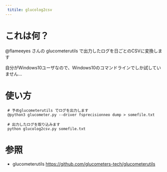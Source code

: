 ```yaml
---
 titile: glucolog2csv
---
```


# これは何？

@flameeyes さんの glucometerutils で出力したログを日ごとのCSVに変換します

自分がWindows10ユーザなので、Windows10のコマンドラインでしか試していません...

# 使い方

```
 # 予めglucometerutils でログを出力します
 @python3 glucometer.py --driver fsprecisionneo dump > somefile.txt

 # 出力したログを取り込みます
 python glucolog2csv.py somefile.txt
 ```

# 参照
- glucometerutils
  https://github.com/glucometers-tech/glucometerutils